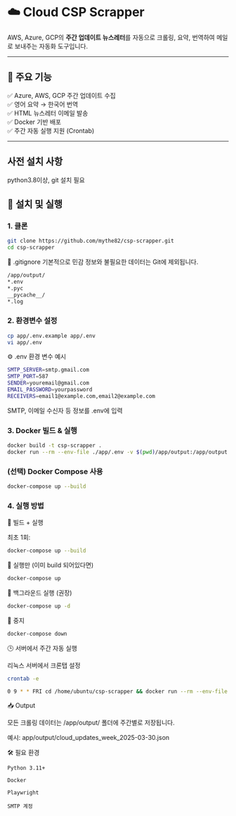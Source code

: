 # ☁️ Cloud CSP Scrapper

AWS, Azure, GCP의 **주간 업데이트 뉴스레터**를 자동으로 크롤링, 요약, 번역하여 메일로 보내주는 자동화 도구입니다.

---

## 📄 주요 기능

✅ Azure, AWS, GCP 주간 업데이트 수집  
✅ 영어 요약 → 한국어 번역  
✅ HTML 뉴스레터 이메일 발송  
✅ Docker 기반 배포  
✅ 주간 자동 실행 지원 (Crontab)

---
## 사전 설치 사항
python3.8이상, git 설치 필요

## 🚀 설치 및 실행
### 1. 클론
```bash
git clone https://github.com/mythe82/csp-scrapper.git
cd csp-scrapper
```

📄 .gitignore
기본적으로 민감 정보와 불필요한 데이터는 Git에 제외됩니다.
```bash
/app/output/
*.env
*.pyc
__pycache__/
*.log
```

### 2. 환경변수 설정
```bash
cp app/.env.example app/.env
vi app/.env
```

⚙️ .env 환경 변수 예시
```bash
SMTP_SERVER=smtp.gmail.com
SMTP_PORT=587
SENDER=youremail@gmail.com
EMAIL_PASSWORD=yourpassword
RECEIVERS=email1@example.com,email2@example.com
```

SMTP, 이메일 수신자 등 정보를 .env에 입력

### 3. Docker 빌드 & 실행
```bash
docker build -t csp-scrapper .
docker run --rm --env-file ./app/.env -v $(pwd)/app/output:/app/output csp-scrapper
```
### (선택) Docker Compose 사용
```bash
docker-compose up --build
```

### 4. 실행 방법
📌 빌드 + 실행

최초 1회:
```bash
docker-compose up --build
```
📌 실행만 (이미 build 되어있다면)
```bash
docker-compose up
```
📌 백그라운드 실행 (권장)
```bash
docker-compose up -d
```
📌 중지
```bash
docker-compose down
```

🕒 서버에서 주간 자동 실행

리눅스 서버에서 크론탭 설정
```bash
crontab -e

0 9 * * FRI cd /home/ubuntu/csp-scrapper && docker run --rm --env-file ./app/.env -v $(pwd)/app/output:/app/output csp-scrapper
```

📥 Output

모든 크롤링 데이터는 /app/output/ 폴더에 주간별로 저장됩니다.

예시: app/output/cloud_updates_week_2025-03-30.json

🛠️ 필요 환경

    Python 3.11+

    Docker

    Playwright

    SMTP 계정
